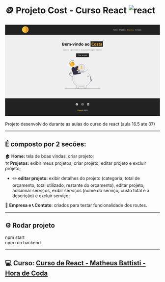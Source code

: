 # 🪙 Projeto Cost - Curso React ![react](https://img.shields.io/badge/React-20232A?style=for-the-badge&logo=react&logoColor=61DAFB)

![projetoCost](/src/img/print.png)

Projeto desenvolvido durante as aulas do curso de react (aula 16.5 ate 37)

---
## É composto por 2 secões:

🏠 **Home:** tela de boas vindas, criar projeto;<br>
⚒️ **Projetos:** exibir meus projetos, criar projeto, editar projeto e excluir projeto;<br>
- ✏️ **editar projeto:** exibir detalhes do projeto (categoria, total de orçamento, total utilizado, restante do orçamento), editar projeto, adicionar serviços, exibir serviços (nome do serviço, custo total e a descrição) e excluir serviço;<br>

🏢 **Empresa e 📞 Contato**: criados para testar funcionalidade dos routes.

---

## ⚙️ Rodar projeto

npm start<br>
npm run backend

---

## 💻 Curso: [Curso de React - Matheus Battisti - Hora de Coda](https://www.youtube.com/playlist?list=PLnDvRpP8BneyVA0SZ2okm-QBojomniQVO)
